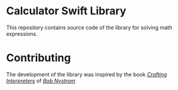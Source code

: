 # Calculator Swift Library
This repository contains source code of the library for solving math expressions. 

# Contributing
The development of the library was inspired by the book *[Crafting Interpreters](https://craftinginterpreters.com)* of *[Bob Nystrom](https://www.linkedin.com/in/robert-nystrom-3124052)*

